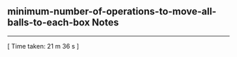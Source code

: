<h2>minimum-number-of-operations-to-move-all-balls-to-each-box Notes</h2><hr>[ Time taken: 21 m 36 s ]